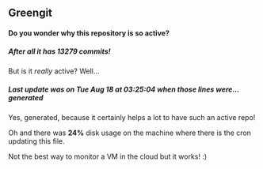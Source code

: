 ## Greengit

#### Do you wonder why this repository is so active?

##### After all it has 13279 commits!

But is it *really* active? Well...

##### Last update was on Tue Aug 18 at 03:25:04 when those lines were... generated

Yes, generated, because it certainly helps a lot to have such an active repo!

Oh and there was **24%** disk usage on the machine
where there is the cron updating this file.

Not the best way to monitor a VM in the cloud but it works! :)
